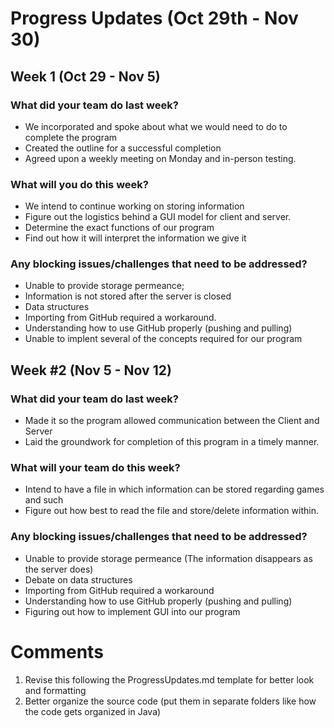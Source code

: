 # Progress Updates (Oct 29th - Nov 30)

## Week 1 (Oct 29 - Nov 5)

### What did your team do last week?
* We incorporated and spoke about what we would need to do to complete the program
* Created the outline for a successful completion 
* Agreed upon a weekly meeting on Monday and in-person testing.

### What will you do this week? 
* We intend to continue working on storing information
* Figure out the logistics  behind a GUI model for client and server.
* Determine the exact functions of our program 
* Find out how it will interpret the information we give it

### Any blocking issues/challenges that need to be addressed? 
* Unable to provide storage permeance; 
* Information is not stored after the server is closed
* Data structures
* Importing from GitHub required a workaround. 
* Understanding how to use GitHub properly (pushing and pulling)
* Unable to implent several of the concepts required for our program

## Week #2 (Nov 5 - Nov 12)

### What did your team do last week?
* Made it so the program allowed communication between the Client and Server
* Laid the groundwork for completion of this program in a timely manner. 

### What will your team do this week? 
* Intend to have a file in which information can be stored regarding games and such
* Figure out how best to read the file and store/delete information within. 

### Any blocking issues/challenges that need to be addressed? 
* Unable to provide storage permeance (The information disappears as the server does)
* Debate on data structures
* Importing from GitHub required a workaround
* Understanding how to use GitHub properly (pushing and pulling)
* Figuring out how to implement GUI into our program

# Comments
1. Revise this following the ProgressUpdates.md template for better look and formatting
2. Better organize the source code (put them in separate folders like how the code gets organized in Java)

